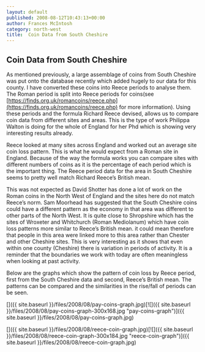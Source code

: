 ```yaml
---
layout: default
published: 2008-08-12T10:43:13+00:00
author: Frances McIntosh
category: north-west
title:  Coin Data from South Cheshire
---
```



Coin Data from South Cheshire
-----------------------------

As mentioned previously, a large assemblage of coins from South Cheshire was put onto the database recently which added
hugely to our data for this county. I have converted these coins into Reece periods to analyse them. The Roman period is
split into Reece periods for coins(see [https://finds.org.uk/romancoins/reece.php](https://finds.org.uk/romancoins/reece.php)
for more information). Using these periods and the formula Richard Reece devised, allows us to compare coin data from
different sites and areas. This is the type of work Philippa Walton is doing for the whole of England for her Phd which
is showing very interesting results already.

Reece looked at many sites across England and worked out an average site coin loss pattern. This is what he would expect
from a Roman site in England. Because of the way the formula works you can compare sites with different numbers of coins
as it is the percentage of each period which is the important thing. The Reece period data for the area in South Cheshire
seems to pretty well match Richard Reece’s British mean.

This was not expected as David Shotter has done a lot of work on the Roman coins in the North West of England and the
sites here do not match Reece’s norm. Sam Moorhead has suggested that the South Cheshire coins could have a different
pattern as the economy in that area was different to other parts of the North West. It is quite close to Shropshire which
has the sites of Wroxeter and Whitchurch (Roman Mediolanum) which have coin loss patterns more similar to Reece’s British
mean. it could mean therefore that people in this area were linked more to this area rather than Chester and other
Cheshire sites. This is very interesting as it shows that even within one county (Cheshire) there is variation in periods
of activity. It is a reminder that the boundaries we work with today are often meaningless when looking at past activity.

Below are the graphs which show the pattern of coin loss by Reece period, first from the South Cheshire data and second,
Reece’s British mean. The patterns can be compared and the similarities in the rise/fall of periods can be seen.

[]({{ site.baseurl }}/files/2008/08/pay-coins-graph.jpg)[![]({{ site.baseurl }}/files/2008/08/pay-coins-graph-300x168.jpg "pay-coins-graph")]({{ site.baseurl }}/files/2008/08/pay-coins-graph.jpg)

[]({{ site.baseurl }}/files/2008/08/reece-coin-graph.jpg)[![]({{ site.baseurl }}/files/2008/08/reece-coin-graph-300x184.jpg "reece-coin-graph")]({{ site.baseurl }}/files/2008/08/reece-coin-graph.jpg)